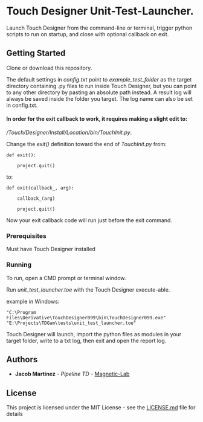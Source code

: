 # Touch Designer Unit-Test-Launcher.

Launch Touch Designer from the command-line or terminal, trigger python scripts to run on startup, and close with optional callback on exit.


## Getting Started

Clone or download this repository.

The default settings in *config.txt* point to *example_test_folder* as the target directory containing .py files to run inside Touch Designer, but you can point to any other directory by pasting an absolute path instead. A result log will always be saved inside the folder you target. The log name can also be set in config.txt.


#### In order for the exit callback to work, it requires making a slight edit to:
*/Touch/Designer/Install/Location/bin/TouchInit.py*.

Change the *exit()* definition toward the end of *TouchInit.py* from:
```
def exit():

    project.quit()
```
to:

```
def exit(callback_, arg):

    callback_(arg)

    project.quit()
```
Now your exit callback code will run just before the exit command.


### Prerequisites

Must have Touch Designer installed


### Running

To run, open a CMD prompt or terminal window.

Run *unit_test_launcher.toe* with the Touch Designer execute-able.

example in Windows:
```
"C:\Program Files\Derivative\TouchDesigner099\bin\TouchDesigner099.exe" "E:\Projects\TDGam\tests\unit_test_launcher.toe"
```

Touch Designer will launch, import the python files as modules in your target folder, write to a txt log, then exit and open the report log.


## Authors

* **Jacob Martinez** - *Pipeline TD* - [Magnetic-Lab](https://www.magnetic-lab.com)


## License

This project is licensed under the MIT License - see the [LICENSE.md](LICENSE.md) file for details
